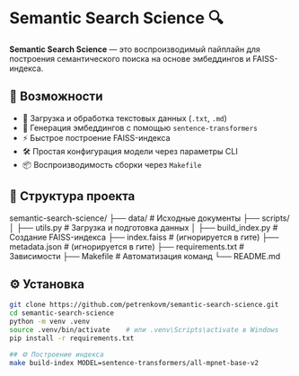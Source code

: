 # Semantic Search Science 🔍

**Semantic Search Science** — это воспроизводимый пайплайн для построения семантического поиска на основе эмбеддингов и FAISS-индекса.

## 🚀 Возможности
- 📄 Загрузка и обработка текстовых данных (`.txt`, `.md`)
- 🔎 Генерация эмбеддингов с помощью `sentence-transformers`
- ⚡ Быстрое построение FAISS-индекса
- 🛠 Простая конфигурация модели через параметры CLI
- 📦 Воспроизводимость сборки через `Makefile`

## 📂 Структура проекта
semantic-search-science/
├── data/                   # Исходные документы
├── scripts/
│   ├── utils.py             # Загрузка и подготовка данных
│   ├── build_index.py       # Создание FAISS-индекса
├── index.faiss              # (игнорируется в гите)
├── metadata.json            # (игнорируется в гите)
├── requirements.txt         # Зависимости
├── Makefile                 # Автоматизация команд
└── README.md


## ⚙️ Установка
```bash
git clone https://github.com/petrenkovm/semantic-search-science.git
cd semantic-search-science
python -m venv .venv
source .venv/bin/activate    # или .venv\Scripts\activate в Windows
pip install -r requirements.txt

## ⚙️ Построение индекса
make build-index MODEL=sentence-transformers/all-mpnet-base-v2

